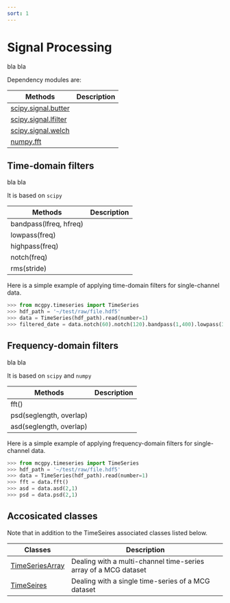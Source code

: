 ```yaml
---
sort: 1
---
```


# Signal Processing

bla bla

Dependency modules are:

| Methods                 | Description                   |
|-------------------------|-------------------------------|
| [scipy.signal.butter]() |   | 
| [scipy.signal.lfilter]() |   | 
| [scipy.signal.welch]() |   | 
| [numpy.fft]() |   | 

## Time-domain filters

bla bla

It is based on `scipy`

| Methods                 | Description                   |
|-------------------------|-------------------------------|
| bandpass(lfreq, hfreq)  |   | 
| lowpass(freq)           |   |
| highpass(freq)          |   |
| notch(freq)             |   |
| rms(stride)             |   |

Here is a simple example of applying time-domain filters for single-channel data.

```python
>>> from mcgpy.timeseries import TimeSeries
>>> hdf_path = '~/test/raw/file.hdf5'
>>> data = TimeSeries(hdf_path).read(number=1)
>>> filtered_date = data.notch(60).notch(120).bandpass(1,400).lowpass(300).highpass(10).rms(1)
```

## Frequency-domain filters

bla bla

It is based on `scipy` and `numpy`

| Methods                 | Description                   |
|-------------------------|-------------------------------|
| fft()                   |   | 
| psd(seglength, overlap) |   |
| asd(seglength, overlap) |   |

Here is a simple example of applying frequency-domain filters for single-channel data.

```python
>>> from mcgpy.timeseries import TimeSeries
>>> hdf_path = '~/test/raw/file.hdf5'
>>> data = TimeSeries(hdf_path).read(number=1)
>>> fft = data.fft()
>>> asd = data.asd(2,1)
>>> psd = data.psd(2,1)
```

## Accosicated classes

Note that in addition to the TimeSeires associated classes listed below.

| Classes             | Description                   |
|---------------------|-------------------------------|
| [TimeSeriesArray]() | Dealing with a multi-channel time-series array of a MCG dataset | 
| [TimeSeires]()      | Dealing with a single time-series of a MCG dataset |
